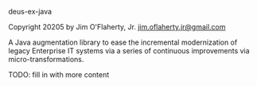 deus-ex-java

Copyright 20205 by Jim O'Flaherty, Jr.
jim.oflaherty.jr@gmail.com

A Java augmentation library to ease the incremental modernization of legacy Enterprise IT systems via a series of continuous improvements via micro-transformations.

TODO: fill in with more content
